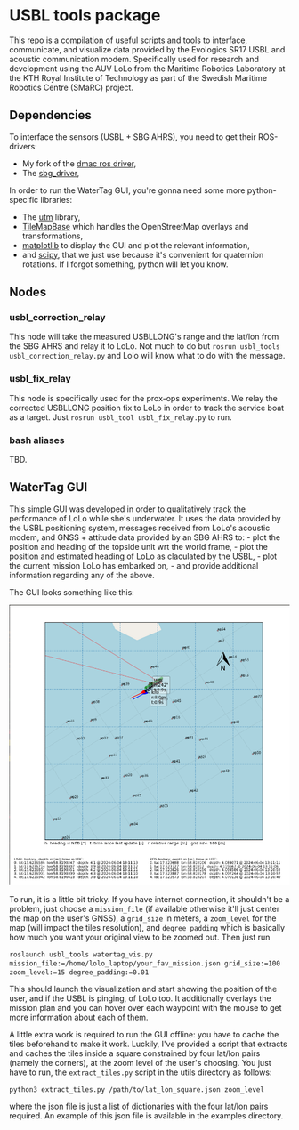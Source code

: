 # USBL tools package
This repo is a compilation of useful scripts and tools to interface, communicate,
and visualize data provided by the Evologics SR17 USBL and acoustic communication
modem. Specifically used for research and development using the AUV LoLo from
the Maritime Robotics Laboratory at the KTH Royal Institute of Technology as
part of the Swedish Maritime Robotics Centre (SMaRC) project.

## Dependencies
To interface the sensors (USBL + SBG AHRS), you need to get their ROS-drivers:
 - My fork of the [dmac ros driver](https://github.com/aldoteran/dmac.git),
 - The [sbg_driver](https://github.com/SBG-Systems/sbg_ros_driver.git),

In order to run the WaterTag GUI, you're gonna need some more python-specific
libraries:
 - The [utm](https://pypi.org/project/utm/) library,
 - [TileMapBase](https://github.com/MatthewDaws/TileMapBase) which handles the OpenStreetMap overlays and transformations,
 - [matplotlib](https://matplotlib.org/) to display the GUI and plot the relevant information,
 - and [scipy](https://scipy.org/), that we just use because it's convenient for quaternion rotations.
If I forgot something, python will let you know.

## Nodes

### usbl_correction_relay
This node will take the measured USBLLONG's range and the lat/lon from the SBG AHRS and relay it
to LoLo. Not much to do but `rosrun usbl_tools usbl_correction_relay.py` and Lolo will know what
to do with the message.

### usbl_fix_relay
This node is specifically used for the prox-ops experiments. We relay the corrected USBLLONG position fix
to LoLo in order to track the service boat as a target. Just `rosrun usbl_tool usbl_fix_relay.py` to run.

### bash aliases
TBD.

## WaterTag GUI
This simple GUI was developed in order to qualitatively track the performance of LoLo while she's
underwater. It uses the data provided by the USBL positioning system, messages received from LoLo's
acoustic modem, and GNSS + attitude data provided by an SBG AHRS to:
    - plot the position and heading of the topside unit wrt the world frame,
    - plot the position and estimated heading of LoLo as claculated by the USBL,
    - plot the current mission LoLo has embarked on,
    - and provide additional information regarding any of the above.

The GUI looks something like this:

![watertag](imgs/watertag_gui.png)

To run, it is a little bit tricky. If you have internet connection, it shouldn't be a problem,
just choose a `mission_file` (if available otherwise it'll just center the map on the user's GNSS),
a `grid_size` in meters, a `zoom_level` for the map (will impact the tiles resolution), and `degree_padding`
which is basically how much you want your original view to be zoomed out. Then just run
```
roslaunch usbl_tools watertag_vis.py mission_file:=/home/lolo_laptop/your_fav_mission.json grid_size:=100
zoom_level:=15 degree_padding:=0.01
```
This should launch the visualization and start showing the position of the user, and if the USBL is pinging,
of LoLo too. It additionally overlays the mission plan and you can hover over each waypoint with the mouse
to get more information about each of them.

A little extra work is required to run the GUI offline: you have to cache the tiles beforehand to make it
work. Luckily, I've provided a script that extracts and caches the tiles inside a square constrained by
four lat/lon pairs (namely the corners), at the zoom level of the user's choosing. You just have to run,
the `extract_tiles.py` script in the utils directory as follows:
```
python3 extract_tiles.py /path/to/lat_lon_square.json zoom_level
```
where the json file is just a list of dictionaries with the four lat/lon pairs required. An example of
this json file is available in the examples directory.


